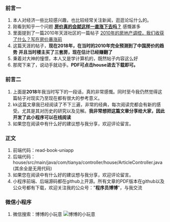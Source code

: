 ### **前言一**
1. 本人对经济一些比较感兴趣，也比较经常关注新闻，逛逛论坛什么的。
2. 刚看到知乎一个问题 <a href = "https://www.zhihu.com/question/284939230/answer/449853894"> **房价真的会就这样一直涨下去吗？**</a>  感慨甚多
3. 里面提到了一篇2010年天涯社区的一篇帖子  <a href = "https://bbs.tianya.cn/m/post-house-252774-1.shtml">2010年的房地产调控，我们收获了什么？写在房价暴涨前</a>
4. 这篇天涯的帖子，**现在2018年，在当时的2010年完全预测到了中国房价的趋势**
  **并且当时楼主买了三套房，现在估计已经赚翻了**
5. 秉着对大神的憧憬，本人又是学计算机的，既然帖子内容这么好
6. 那爬下来了，说动手就动手。**PDF可点击house进去下载即可。**


### **前言二**
1. 上面是**2018**年我当时写下的一段话，真的非常感慨。同时至今我仍然觉得这篇帖子对现实乃至现在都有很大的参考意义。
2. kk这篇文章我已经阅读了不下三遍，非常的经典，每次阅读完都会有新的感受。尤其是其对历史的研究以及见解。**我非常想把这篇文章分享给大家，因此开发了此小程序可以在线阅读**
3. 如果您在阅读中有什么好的建议想与我分享，欢迎评论留言。


### **正文**
1. 前端代码：read-book-uniapp
2. 后端代码：house/src/main/java/com/tianya/controller/house/ArticleController.java (其余全是无用代码)
3. 如果您在阅读中有什么好的建议想与我分享，欢迎评论留言。
4. 小程序前端、后端源码都在github上开源。所有文章的PDF版本在github以及公众号都有下载，欢迎关注我的公众号："**程序员博博**"，与我交流

### 微信小程序 
1. 微信搜索：博博的小玩意
![博博的小玩意](https://github.com/wenbochang888/house/blob/master/src/img/1.png)
